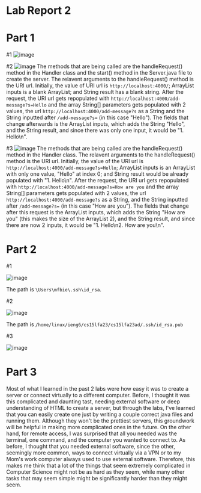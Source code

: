 # Lab Report 2
# Part 1
#1
![image](https://github.com/Biehler1/cse15l-lab-reports/assets/103413662/b3c16f44-5f31-483d-9e0d-5d9f5b3368c8)

#2
![image](https://github.com/Biehler1/cse15l-lab-reports/assets/103413662/6fce9765-5576-473d-9501-458eee01f6d1)
The methods that are being called are the handleRequest() method in the Handler class and the start() method in the Server.java file to create the server. The relavent arguments to the handleRequest() method is the URI url. Initially, the value of URI url is `http://localhost:4000/`; ArrayList inputs is a blank ArrayList; and String result has a blank string. After the request, the URI url gets repopulated with `http://localhost:4000/add-message?s=Hello` and the array String[] parameters gets populated with 2 values, the url `http://localhost:4000/add-message?s` as a String and the String inputted after `/add-message?s=` (in this case "Hello"). The fields that change afterwards is the ArrayList inputs, which adds the String "Hello", and the String result, and since there was only one input, it would be "1. Hello\n".

#3
![image](https://github.com/Biehler1/cse15l-lab-reports/assets/103413662/e70d9fd0-f145-421a-bb9b-6626a057b89a)
The methods that are being called are the handleRequest() method in the Handler class. The relavent arguments to the handleRequest() method is the URI url. Initially, the value of the URI url is `http://localhost:4000/add-message?s=Hello`; ArrayList inputs is an ArrayList with only one value, "Hello" at index 0; and String result would be already populated with "1. Hello\n". After the request, the URI url gets repopulated with `http://localhost:4000/add-message?s=How are you` and the array String[] parameters gets populated with 2 values, the url `http://localhost:4000/add-message?s` as a String, and the String inputted after `/add-message?s=` (in this case "How are you"). The fields that change after this request is the ArrayList inputs, which adds the String "How are you" (this makes the size of the ArrayList 2), and the String result, and since there are now 2 inputs, it would be "1. Hello\n2. How are you\n".

# Part 2
#1

![image](https://github.com/Biehler1/cse15l-lab-reports/assets/103413662/9230f3ed-6b63-48f3-bd2f-9a706dd5c05f)

The path is `\Users\mfbie\.ssh\id_rsa`.

#2

![image](https://github.com/Biehler1/cse15l-lab-reports/assets/103413662/f1ac0b35-d538-49c6-831a-012a9cfe539a)

The path is `/home/linux/ieng6/cs15lfa23/cs15lfa23ad/.ssh/id_rsa.pub`

#3

![image](https://github.com/Biehler1/cse15l-lab-reports/assets/103413662/4fd4b7f1-5c47-485b-9e30-dab26d1793c0)

# Part 3
Most of what I learned in the past 2 labs were how easy it was to create a server or connect virtually to a different computer. Before, I thought it was this complicated and daunting tast, needing external software or deep understanding of HTML to create a server, but through the labs, I've learned that you can easily create one just by writing a couple correct java files and running them. Although they won't be the prettiest servers, this groundwork will be helpful in making more complicated ones in the future. On the other hand, for remote access, I was surprised that all you needed was the terminal, one command, and the computer you wanted to connect to. As before, I thought that you needed external software, since the other, seemingly more common, ways to connect virtually via a VPN or to my Mom's work computer always used to use external software. Therefore, this makes me think that a lot of the things that seem extremely complicated in Computer Science might not be as hard as they seem, while many other tasks that may seem simple might be significantly harder than they might seem.
